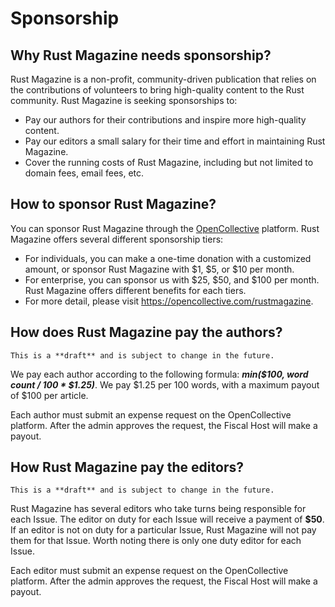 # Sponsorship

## Why Rust Magazine needs sponsorship?

Rust Magazine is a non-profit, community-driven publication that relies on the contributions of volunteers to bring high-quality content to the Rust community. Rust Magazine is seeking sponsorships to:

- Pay our authors for their contributions and inspire more high-quality content.
- Pay our editors a small salary for their time and effort in maintaining Rust Magazine.
- Cover the running costs of Rust Magazine, including but not limited to domain fees, email fees, etc.

## How to sponsor Rust Magazine?

You can sponsor Rust Magazine through the [OpenCollective](https://opencollective.com/rustmagazine) platform. Rust Magazine offers several different sponsorship tiers:

- For individuals, you can make a one-time donation with a customized amount, or sponsor Rust Magazine with $1, $5, or $10 per month.
- For enterprise, you can sponsor us with $25, $50, and $100 per month. Rust Magazine offers different benefits for each tiers.
- For more detail, please visit <https://opencollective.com/rustmagazine>.

## How does Rust Magazine pay the authors?

```callout, theme:red
This is a **draft** and is subject to change in the future.
```

We pay each author according to the following formula: **_min($100, word count / 100 \* $1.25)_**. We pay $1.25 per 100 words, with a maximum payout of $100 per article.

Each author must submit an expense request on the OpenCollective platform. After the admin approves the request, the Fiscal Host will make a payout.

## How Rust Magazine pay the editors?

```callout, theme:red
This is a **draft** and is subject to change in the future.
```

Rust Magazine has several editors who take turns being responsible for each Issue. The editor on duty for each Issue will receive a payment of **$50**. If an editor is not on duty for a particular Issue, Rust Magazine will not pay them for that Issue. Worth noting there is only one duty editor for each Issue.

Each editor must submit an expense request on the OpenCollective platform. After the admin approves the request, the Fiscal Host will make a payout.